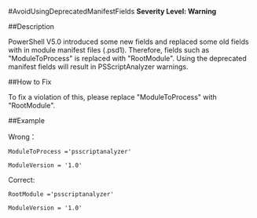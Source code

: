 #AvoidUsingDeprecatedManifestFields	
**Severity Level: Warning**


##Description

PowerShell V5.0 introduced some new fields and replaced some old fields with in module manifest files (.psd1). Therefore, fields such as "ModuleToProcess" is replaced with "RootModule". Using the deprecated manifest fields will result in PSScriptAnalyzer warnings.

##How to Fix

To fix a violation of this, please replace "ModuleToProcess" with "RootModule".

##Example

Wrong： 
```
ModuleToProcess ='psscriptanalyzer'

ModuleVersion = '1.0'
```

Correct: 
```
RootModule ='psscriptanalyzer'

ModuleVersion = '1.0'
```
